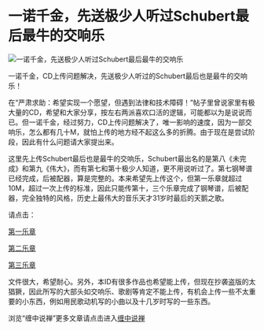 一诺千金，先送极少人听过Schubert最后最牛的交响乐
====








![一诺千金，先送极少人听过Schubert最后最牛的交响乐](http://simg.sinajs.cn/blog7style/images/common/sg_trans.gif)














一诺千金，CD上传问题解决，先送极少人听过的Schubert最后也是最牛的交响乐！







在“严肃求助：希望实现一个愿望，但遇到法律和技术障碍！”帖子里曾说家里有极大量的CD，希望和大家分享，按左右两派喜欢口活的逻辑，可能都以为是说说而已。但一诺千金，经过努力，CD上传问题解决了，唯一影响的速度，因为一部交响乐，怎么都有几十M，就怕上传的地方经不起这么多的折腾。由于现在是尝试阶段，因此有什么问题请大家提出来。




这里先上传Schubert最后也是最牛的交响乐，Schubert最出名的是第八《未完成》和第九《伟大》，而有第七和第十极少人知道，更不用说听过了。第七钢琴谱已经完成，后被配器，算是完整的。本来希望先上传这个，但第一乐章就超过10M，超过一次上传的标准，因此只能传第十，三个乐章完成了钢琴谱，后被配器，完全独特的风格，历史上最伟大的音乐天才31岁时最后的天鹅之歌。





请点击：




[第一乐章](http://mm.blogcn.com/musicdata/2006/3/20/chzhshch,2006320153916640.mp3)




[第二乐章](http://mm.blogcn.com/musicdata/2006/3/20/chzhshch,200632015429828.mp3)




[第三乐章](http://mm.blogcn.com/musicdata/2006/3/20/chzhshch,2006320154340578.mp3)







文件很大，希望耐心。另外，本ID有很多作品也希望能上传，但现在抄袭盗版的太猖獗，因此所写的大部头如交响乐、歌剧等肯定不能上传，有机会上传一些不太重要的小东西，例如用民歌动机写的小曲以及十几岁时写的一些东西。















浏览“缠中说禅”更多文章请点击进入[缠中说禅](http://blog.sina.com.cn/m/chzhshch)

